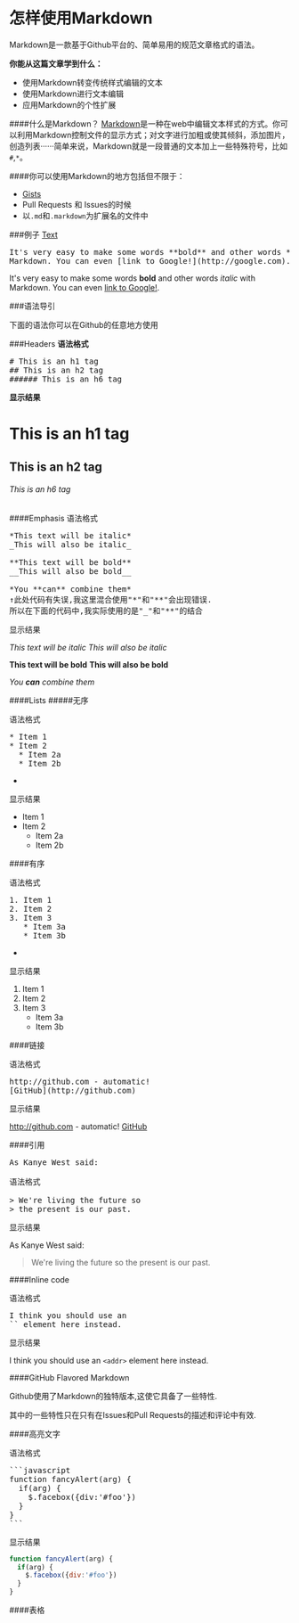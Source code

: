 


怎样使用Markdown
======================

Markdown是一款基于Github平台的、简单易用的规范文章格式的语法。


**你能从这篇文章学到什么：**
* 使用Markdown转变传统样式编辑的文本
* 使用Markdown进行文本编辑
* 应用Markdown的个性扩展

####什么是Markdown？
[Markdown](http://daringfireball.net/projects/markdown/)是一种在web中编辑文本样式的方式。你可以利用Markdown控制文件的显示方式；对文字进行加粗或使其倾斜，添加图片，创造列表······简单来说，Markdown就是一段普通的文本加上一些特殊符号，比如<code>#</code>,<code>*</code>。

####你可以使用Markdown的地方包括但不限于：
* [Gists](https://gist.github.com/)
* Pull Requests 和 Issues的时候
* 以<code>.md</code>和<code>.markdown</code>为扩展名的文件中

###例子
<a href="# ">Text</a>

<pre id="text">It's very easy to make some words **bold** and other words *italic* with 
Markdown. You can even [link to Google!](http://google.com).
</pre>

It's very easy to make some words **bold** and other words *italic* with 
Markdown. You can even [link to Google!](http://google.com).

###语法导引

下面的语法你可以在Github的任意地方使用

###Headers
**语法格式**
<pre># This is an h1 tag
## This is an h2 tag
###### This is an h6 tag
</pre>

**显示结果**

# This is an h1 tag
## This is an h2 tag
###### This is an h6 tag

####Emphasis
语法格式
<pre>*This text will be italic*
_This will also be italic_

**This text will be bold**
__This will also be bold__

*You **can** combine them*
↑此处代码有失误,我这里混合使用"*"和"**"会出现错误.
所以在下面的代码中,我实际使用的是"_"和"**"的结合</pre>

显示结果

*This text will be italic*
_This will also be italic_

**This text will be bold**
__This will also be bold__

_You **can** combine them_

####Lists
#####无序

语法格式

<pre>
* Item 1
* Item 2
  * Item 2a
  * Item 2b</pre>
  * 
显示结果

* Item 1
* Item 2
  * Item 2a
  * Item 2b

####有序

语法格式

<pre>1. Item 1
2. Item 2
3. Item 3
   * Item 3a
   * Item 3b</pre>
   * 

显示结果

1. Item 1
2. Item 2
3. Item 3
   * Item 3a
   * Item 3b

####链接

语法格式

<pre>http://github.com - automatic!
[GitHub](http://github.com)</pre>

显示结果

http://github.com - automatic!
[GitHub](http://github.com)

####引用
<pre>As Kanye West said:

语法格式

> We're living the future so
> the present is our past.
</pre>

显示结果

As Kanye West said:

> We're living the future so
> the present is our past.

####Inline code

语法格式

<pre>I think you should use an
`<addr>` element here instead.</pre>

显示结果

I think you should use an
`<addr>` element here instead.

####GitHub Flavored Markdown

Github使用了Markdown的独特版本,这使它具备了一些特性.

其中的一些特性只在只有在Issues和Pull Requests的描述和评论中有效.

####高亮文字

语法格式

<pre>```javascript
function fancyAlert(arg) {
  if(arg) {
    $.facebox({div:'#foo'})
  }
}
```</pre>

显示结果

```javascript
function fancyAlert(arg) {
  if(arg) {
    $.facebox({div:'#foo'})
  }
}
```
####表格
